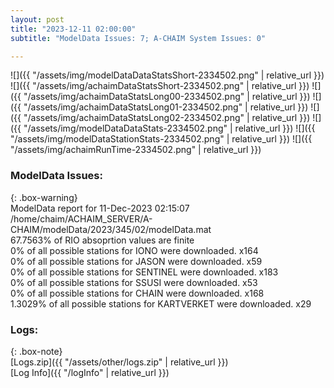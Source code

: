 ```yaml
---
layout: post
title: "2023-12-11 02:00:00"
subtitle: "ModelData Issues: 7; A-CHAIM System Issues: 0"

---
```


![]({{ "/assets/img/modelDataDataStatsShort-2334502.png" | relative_url }})
![]({{ "/assets/img/achaimDataStatsShort-2334502.png" | relative_url }})
![]({{ "/assets/img/achaimDataStatsLong00-2334502.png" | relative_url }})
![]({{ "/assets/img/achaimDataStatsLong01-2334502.png" | relative_url }})
![]({{ "/assets/img/achaimDataStatsLong02-2334502.png" | relative_url }})
![]({{ "/assets/img/modelDataDataStats-2334502.png" | relative_url }})
![]({{ "/assets/img/modelDataStationStats-2334502.png" | relative_url }})
![]({{ "/assets/img/achaimRunTime-2334502.png" | relative_url }})


### ModelData Issues:  
  
{: .box-warning}  
 ModelData report for 11-Dec-2023 02:15:07   
 /home/chaim/ACHAIM_SERVER/A-CHAIM/modelData/2023/345/02/modelData.mat   
 67.7563% of RIO absoprtion values are finite   
 0% of all possible stations for IONO were downloaded. x164   
 0% of all possible stations for JASON were downloaded. x59   
 0% of all possible stations for SENTINEL were downloaded. x183   
 0% of all possible stations for SSUSI were downloaded. x53   
 0% of all possible stations for CHAIN were downloaded. x168   
 1.3029% of all possible stations for KARTVERKET were downloaded. x29   
  


### Logs:  
  
{: .box-note}  
[Logs.zip]({{ "/assets/other/logs.zip" | relative_url }})  
[Log Info]({{ "/logInfo" | relative_url }})  
